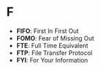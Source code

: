 # F
- **FIFO**: First In First Out
- **FOMO**: Fear of Missing Out
- **FTE**: Full Time Equivalent
- **FTP**: File Transfer Protocol
- **FYI**: For Your Information